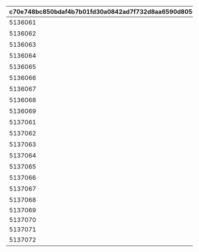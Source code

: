 |c70e748bc850bdaf4b7b01fd30a0842ad7f732d8aa6590d805660bf6e62a2074|2002e1949beea0f48d832792598c661287397700d66e706de4abab79b891f073|23a3054d1176a63c8dfa52eaf05013e904618b244b376b3dec570a8d7fb0436e|35cb305fe3d304d571ee8bd5923c95994ee9a3b6ec98df88706775cae5660d65|3fa9d6f7c5fb567fab7a32c7247b7322b2efa748704a70825f116974ca8f7ea1|5916e1976a925f62181e448e5dff290bd4853a3b3d9789c91b1d6bbba15ed3f7|fd8b7cd93a9fd1f433faf57fc9f3ad3eeeadc84131ebc4367e92502256404663|a0ed01760d75b5036b59e7bf64f124542c8cf68967616f518a5bbd26fd4d87e6|3f08beec63fd408c4252b777fb909207a98bd6e9705fce3a08889b217f332c94|
| --- | --- | --- | --- | --- | --- | --- | --- | --- |
|5136061|91002|5136005|ぶらり\n基本世界の旅|0|10136|20|8|0|
|5136062|91002|0|ファンの目は\n針の穴も通す|5136061|10136|20|8|5136061|
|5136063|91002|0|あなたの名前は|5136061|10136|20|8|5136061|
|5136064|91002|0|すれ違いの\n昼下がり|5136061|10136|20|8|5136061|
|5136065|91002|0|お姉さん\nだから大丈夫！|5136061|10136|20|8|5136061|
|5136066|91002|0|あなたは\n忍者ですか？|5136061|10136|20|8|5136061|
|5136067|91002|0|世界を越えても\n大悪党|5136061|10136|20|8|5136061|
|5136068|91002|0|風と冥風|5136061|10136|20|8|5136061|
|5136069|91002|0|他人の空似の\nこわ～い話|5136061|10136|20|8|5136061|
|5137061|91002|5137005|同じ星空の下|0|10137|20|8|5136061|
|5137062|91002|0|笑う侵入者|5137061|10137|20|8|5137061|
|5137063|91002|0|慣れ親しんだ初対面|5137061|10137|20|8|5137062|
|5137064|91002|0|大人の話は夜の間に|5137061|10137|20|8|5137063|
|5137065|91002|0|寂しがり屋じゃない|5137061|10137|20|8|5137064|
|5137066|91002|0|ランドソルに乾杯|5137061|10137|20|8|5137065|
|5137067|91002|0|寂しさは雪の下に|5137061|10137|20|8|5137066|
|5137068|91002|0|エリスの餞別|5137067|10137|20|8|5137067|
|5137069|91002|0|NO.HP1895L14|5137068|10137|20|8|5137068|
|5137070|91002|0|NO.HT1963PM|5137068|10137|20|8|5137069|
|5137071|91002|0|NO.UNKNOWN|5137068|10137|20|8|5137070|
|5137072|9000240|0|もう一つのギルド|5137071|10137|1|16|0|